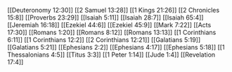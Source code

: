 [[Deuteronomy 12:30]]
[[2 Samuel 13:28]]
[[1 Kings 21:26]]
[[2 Chronicles 15:8]]
[[Proverbs 23:29]]
[[Isaiah 5:11]]
[[Isaiah 28:7]]
[[Isaiah 65:4]]
[[Jeremiah 16:18]]
[[Ezekiel 44:6]]
[[Ezekiel 45:9]]
[[Mark 7:22]]
[[Acts 17:30]]
[[Romans 1:20]]
[[Romans 8:12]]
[[Romans 13:13]]
[[1 Corinthians 6:11]]
[[1 Corinthians 12:2]]
[[2 Corinthians 12:21]]
[[Galatians 5:19]]
[[Galatians 5:21]]
[[Ephesians 2:2]]
[[Ephesians 4:17]]
[[Ephesians 5:18]]
[[1 Thessalonians 4:5]]
[[Titus 3:3]]
[[1 Peter 1:14]]
[[Jude 1:4]]
[[Revelation 17:4]]
